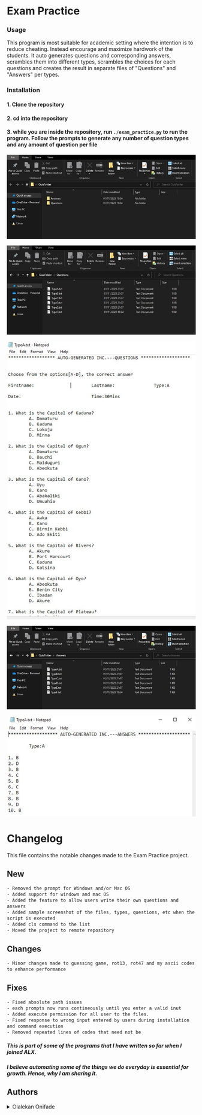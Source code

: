 # Exam Practice

### Usage

This program is most suitable for academic setting where the intention is to reduce cheating. Instead encourage and maximize hardwork of the students.
It auto generates questions and corresponding answers, scrambles them into different types, scrambles the choices for each questions and creates the result in separate files of "Questions" and "Answers" per types.

### Installation

#### **1. Clone the repository**
#### **2. cd into the repository**
#### **3. while you are inside the repository, run `./exam_practice.py` to run the program. Follow the prompts to generate any number of question types and any amount of question per file**

![image1](.folder_QA.JPG)

![image2](.questions_types.JPG)

![image3](.questions.JPG)

![image4](.answers_types.JPG)

![image5](.answers.JPG)

# Changelog
This file contains the notable changes made to the Exam Practice project.

## New
	- Removed the prompt for Windows and/or Mac OS
	- Added support for windows and mac OS
	- Added the feature to allow users write their own questions and answers
	- Added sample screenshot of the files, types, questions, etc when the script is executed
    - Added cls command to the list
    - Moved the project to remote repository


## Changes
	- Minor changes made to guessing game, rot13, rot47 and my ascii codes to enhance performance


## Fixes
	- Fixed absolute path issues
	- each prompts now runs contineously until you enter a valid inut
	- Added execute permission for all user to the files.
    - Fixed response to wrong input entered by users during installation and command execution
	- Removed repeated lines of codes that need not be




##### This is part of some of the programs that I have written so far when I joined ALX.
##### I believe automating some of the things we do everyday is essential for growth. Hence, why I am sharing it.

## Authors
<details>
    <summary>Olalekan Onifade</summary>
    <ul>
    <li><a href="https://www.github.com/locustbea">Github</a></li>
    <li><a href="https://www.twitter.com/locustbea">Twitter</a></li>
    <li><a href="mailto:locustbea@yahoo.com">e-mail</a></li>
    <li><a href="https://www.facebook.com/BABAGBA">Facebook</a></li>
    <li><a href="https://www.instagram.com/i_am_fabulurs">Instagram</a></li>
    <li><a href="https://www.linkedin.com/in/locustbea">Linkedin</a></li>
    </ul>
Mobile No: +2348061311926
